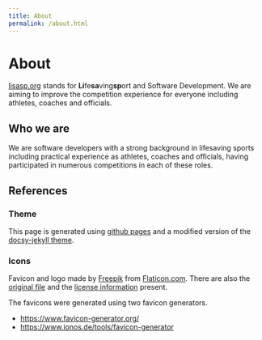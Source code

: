 ```yaml
---
title: About
permalink: /about.html
---
```


# About

[lisasp.org](https://www.lisasp.org) stands for **Li**fe**sa**ving**sp**ort and Software Development. We are aiming to improve the competition experience for everyone including athletes, coaches and officials.

## Who we are

We are software developers with a strong background in lifesaving sports including practical experience as athletes, coaches and officials, having participated in numerous competitions in each of these roles.

## References

### Theme

This page is generated using [github pages](https://pages.github.com/) and a modified version of the [docsy-jekyll theme](https://github.com/vsoch/docsy-jekyll).

### Icons

Favicon and logo made by [Freepik](https://www.flaticon.com/authors/freepik) from [Flaticon.com](https://www.flaticon.com/). There are also the [original file](/assets/favicons/favicon.svg) and the [license information](/assets/favicons/favicon-license.txt) present.

The favicons were generated using two favicon generators.

- <https://www.favicon-generator.org/>
- <https://www.ionos.de/tools/favicon-generator>
